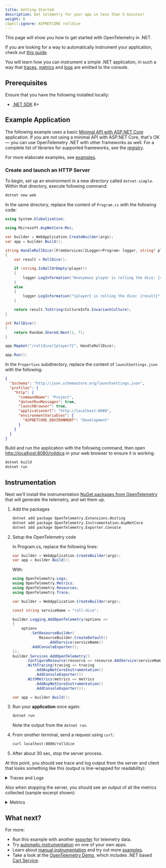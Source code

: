 ```yaml
---
title: Getting Started
description: Get telemetry for your app in less than 5 minutes!
weight: 8
cSpell:ignore: ASPNETCORE rolldice
---
```


This page will show you how to get started with OpenTelemetry in .NET.

If you are looking for a way to automatically instrument your application, check
out [this guide](/docs/zero-code/dotnet/getting-started/).

You will learn how you can instrument a simple .NET application, in such a way
that [traces][], [metrics][] and [logs][] are emitted to the console.

## Prerequisites

Ensure that you have the following installed locally:

- [.NET SDK](https://dotnet.microsoft.com/download/dotnet) 8+

## Example Application

The following example uses a basic
[Minimal API with ASP.NET Core](https://learn.microsoft.com/aspnet/core/tutorials/min-web-api)
application. If you are not using a minimal API with ASP.NET Core, that's OK —
you can use OpenTelemetry .NET with other frameworks as well. For a complete
list of libraries for supported frameworks, see the
[registry](/ecosystem/registry/?component=instrumentation&language=dotnet).

For more elaborate examples, see [examples](/docs/languages/dotnet/examples/).

### Create and launch an HTTP Server

To begin, set up an environment in a new directory called `dotnet-simple`.
Within that directory, execute following command:

```sh
dotnet new web
```

In the same directory, replace the content of `Program.cs` with the following
code:

```csharp
using System.Globalization;

using Microsoft.AspNetCore.Mvc;

var builder = WebApplication.CreateBuilder(args);
var app = builder.Build();

string HandleRollDice([FromServices]ILogger<Program> logger, string? player)
{
    var result = RollDice();

    if (string.IsNullOrEmpty(player))
    {
        logger.LogInformation("Anonymous player is rolling the dice: {result}", result);
    }
    else
    {
        logger.LogInformation("{player} is rolling the dice: {result}", player, result);
    }

    return result.ToString(CultureInfo.InvariantCulture);
}

int RollDice()
{
    return Random.Shared.Next(1, 7);
}

app.MapGet("/rolldice/{player?}", HandleRollDice);

app.Run();
```

In the `Properties` subdirectory, replace the content of `launchSettings.json`
with the following:

```json
{
  "$schema": "http://json.schemastore.org/launchsettings.json",
  "profiles": {
    "http": {
      "commandName": "Project",
      "dotnetRunMessages": true,
      "launchBrowser": true,
      "applicationUrl": "http://localhost:8080",
      "environmentVariables": {
        "ASPNETCORE_ENVIRONMENT": "Development"
      }
    }
  }
}
```

Build and run the application with the following command, then open
<http://localhost:8080/rolldice> in your web browser to ensure it is working.

```sh
dotnet build
dotnet run
```

## Instrumentation

Next we'll install the instrumentation
[NuGet packages from OpenTelemetry](https://www.nuget.org/profiles/OpenTelemetry)
that will generate the telemetry, and set them up.

1. Add the packages

   ```sh
   dotnet add package OpenTelemetry.Extensions.Hosting
   dotnet add package OpenTelemetry.Instrumentation.AspNetCore
   dotnet add package OpenTelemetry.Exporter.Console
   ```

2. Setup the OpenTelemetry code

   In Program.cs, replace the following lines:

   ```csharp
   var builder = WebApplication.CreateBuilder(args);
   var app = builder.Build();
   ```

   With:

   ```csharp
   using OpenTelemetry.Logs;
   using OpenTelemetry.Metrics;
   using OpenTelemetry.Resources;
   using OpenTelemetry.Trace;

   var builder = WebApplication.CreateBuilder(args);

   const string serviceName = "roll-dice";

   builder.Logging.AddOpenTelemetry(options =>
   {
       options
           .SetResourceBuilder(
               ResourceBuilder.CreateDefault()
                   .AddService(serviceName))
           .AddConsoleExporter();
   });
   builder.Services.AddOpenTelemetry()
         .ConfigureResource(resource => resource.AddService(serviceName))
         .WithTracing(tracing => tracing
             .AddAspNetCoreInstrumentation()
             .AddConsoleExporter())
         .WithMetrics(metrics => metrics
             .AddAspNetCoreInstrumentation()
             .AddConsoleExporter());

   var app = builder.Build();
   ```

3. Run your **application** once again:

   ```sh
   dotnet run
   ```

   Note the output from the `dotnet run`.

4. From _another_ terminal, send a request using `curl`:

   ```sh
   curl localhost:8080/rolldice
   ```

5. After about 30 sec, stop the server process.

At this point, you should see trace and log output from the server and client
that looks something like this (output is line-wrapped for readability):

<details><summary>Traces and Logs</summary>

```log
LogRecord.Timestamp:               2023-10-23T12:13:30.2704325Z
LogRecord.TraceId:                 324333ec3bbca04ba7f4be4bf3618cb1
LogRecord.SpanId:                  e7d3814e31e504eb
LogRecord.TraceFlags:              Recorded
LogRecord.CategoryName:            Program
LogRecord.Severity:                Info
LogRecord.SeverityText:            Information
LogRecord.Body:                    Anonymous player is rolling the dice: {result}
LogRecord.Attributes (Key:Value):
    result: 1
    OriginalFormat (a.k.a Body): Anonymous player is rolling the dice: {result}

Resource associated with LogRecord:
service.name: roll-dice
service.instance.id: f20134f3-293f-4cb2-ace3-724b5571ca9a
telemetry.sdk.name: opentelemetry
telemetry.sdk.language: dotnet
telemetry.sdk.version: 1.6.0

Activity.TraceId:            324333ec3bbca04ba7f4be4bf3618cb1
Activity.SpanId:             e7d3814e31e504eb
Activity.TraceFlags:         Recorded
Activity.ActivitySourceName: Microsoft.AspNetCore
Activity.DisplayName:        /rolldice
Activity.Kind:               Server
Activity.StartTime:          2023-10-23T12:13:30.2163005Z
Activity.Duration:           00:00:00.0585187
Activity.Tags:
    net.host.name: 127.0.0.1
    net.host.port: 8080
    http.method: GET
    http.scheme: http
    http.target: /rolldice
    http.url: http://127.0.0.1:8080/rolldice
    http.flavor: 1.1
    http.user_agent: Mozilla/5.0 (Windows NT 10.0; Win64; x64) AppleWebKit/537.36 (HTML, like Gecko) Chrome/118.0.0.0 Safari/537.36 Edg/118.0.2088.61
    http.status_code: 200
Resource associated with Activity:
    service.name: roll-dice
    service.instance.id: 36bfe322-51b8-4976-90fc-9186376d6ad0
    telemetry.sdk.name: opentelemetry
    telemetry.sdk.language: dotnet
    telemetry.sdk.version: 1.6.0
```

</details>

Also when stopping the server, you should see an output of all the metrics
collected (sample excerpt shown):

<details><summary>Metrics</summary>

```log
Export http.client.duration, Measures the duration of outbound HTTP requests., Unit: ms, Meter: OpenTelemetry.Instrumentation.Http/1.0.0.0
(2023-08-14T06:12:06.2661140Z, 2023-08-14T06:12:23.7750388Z] http.flavor: 1.1 http.method: POST http.scheme: https http.status_code: 200 net.peer.name: dc.services.visualstudio.com Histogram
Value: Sum: 1330.4766000000002 Count: 5 Min: 50.0333 Max: 465.7936
(-Infinity,0]:0
(0,5]:0
(5,10]:0
(10,25]:0
(25,50]:0
(50,75]:2
(75,100]:0
(100,250]:0
(250,500]:3
(500,750]:0
(750,1000]:0
(1000,2500]:0
(2500,5000]:0
(5000,7500]:0
(7500,10000]:0
(10000,+Infinity]:0
```

</details>

## What next?

For more:

- Run this example with another [exporter][] for telemetry data.
- Try [automatic instrumentation](/docs/zero-code/dotnet/) on one of your own
  apps.
- Learn about [manual instrumentation][] and try out more
  [examples](/docs/languages/dotnet/examples/).
- Take a look at the [OpenTelemetry Demo](/docs/demo/), which includes .NET
  based [Cart Service](/docs/demo/services/cart/).

[traces]: /docs/concepts/signals/traces/
[metrics]: /docs/concepts/signals/metrics/
[logs]: /docs/concepts/signals/logs/
[exporter]: https://github.com/open-telemetry/opentelemetry-dotnet-instrumentation/blob/main/docs/config.md#exporters
[manual instrumentation]: ../instrumentation

